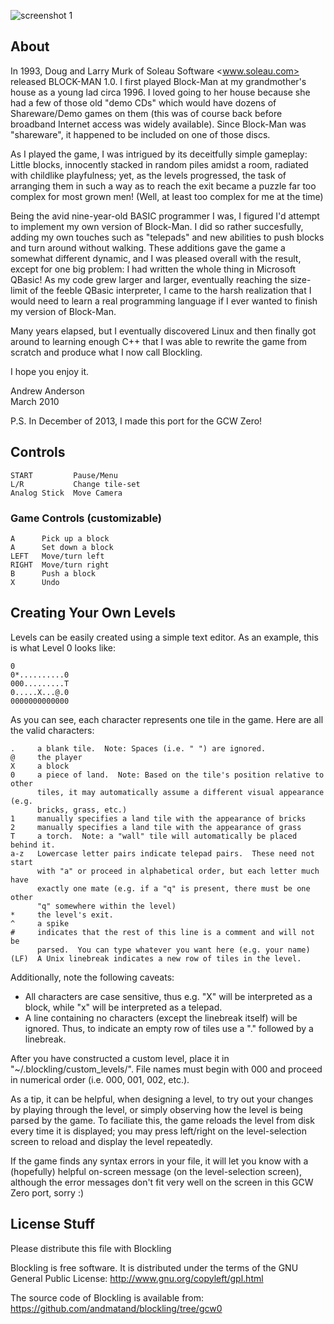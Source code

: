 ![screenshot 1](http://www.billamonster.com/blockling/gcw0/screenshots/1.png "A wild blockling carries a block on its head")


## About
In 1993, Doug and Larry Murk of Soleau Software <www.soleau.com> released
BLOCK-MAN 1.0.  I first played Block-Man at my grandmother's house as a young
lad circa 1996.  I loved going to her house because she had a few of those old
"demo CDs" which would have dozens of Shareware/Demo games on them (this was of
course back before broadband Internet access was widely available).  Since
Block-Man was "shareware", it happened to be included on one of those discs.

As I played the game, I was intrigued by its deceitfully simple gameplay:
Little blocks, innocently stacked in random piles amidst a room, radiated with
childlike playfulness; yet, as the levels progressed, the task of arranging
them in such a way as to reach the exit became a puzzle far too complex for
most grown men!  (Well, at least too complex for me at the time)

Being the avid nine-year-old BASIC programmer I was, I figured I'd attempt to
implement my own version of Block-Man.  I did so rather succesfully, adding my
own touches such as "telepads" and new abilities to push blocks and turn around
without walking.  These additions gave the game a somewhat different dynamic,
and I was pleased overall with the result, except for one big problem:  I had
written the whole thing in Microsoft QBasic!  As my code grew larger and
larger, eventually reaching the size-limit of the feeble QBasic interpreter, I
came to the harsh realization that I would need to learn a real programming
language if I ever wanted to finish my version of Block-Man.

Many years elapsed, but I eventually discovered Linux and then finally got
around to learning enough C++ that I was able to rewrite the game from scratch
and produce what I now call Blockling.

I hope you enjoy it.

Andrew Anderson  
March 2010

P.S.
In December of 2013, I made this port for the GCW Zero!


## Controls
    START         Pause/Menu
    L/R           Change tile-set
    Analog Stick  Move Camera

### Game Controls (customizable)
    A      Pick up a block
    A      Set down a block
    LEFT   Move/turn left
    RIGHT  Move/turn right
    B      Push a block
    X      Undo


## Creating Your Own Levels
Levels can be easily created using a simple text editor. As an example, this is
what Level 0 looks like:

    0
    0*..........0
    000.........T
    0.....X...@.0
    0000000000000

As you can see, each character represents one tile in the game.  Here are all
the valid characters:

    .     a blank tile.  Note: Spaces (i.e. " ") are ignored.
    @     the player
    X     a block
    0     a piece of land.  Note: Based on the tile's position relative to other
          tiles, it may automatically assume a different visual appearance (e.g.
          bricks, grass, etc.)
    1     manually specifies a land tile with the appearance of bricks
    2     manually specifies a land tile with the appearance of grass
    T     a torch.  Note: a "wall" tile will automatically be placed behind it.
    a-z   Lowercase letter pairs indicate telepad pairs.  These need not start
          with "a" or proceed in alphabetical order, but each letter much have
          exactly one mate (e.g. if a "q" is present, there must be one other
          "q" somewhere within the level)
    *     the level's exit.
    ^     a spike
    #     indicates that the rest of this line is a comment and will not be
          parsed.  You can type whatever you want here (e.g. your name)
    (LF)  A Unix linebreak indicates a new row of tiles in the level.

Additionally, note the following caveats:

- All characters are case sensitive, thus e.g. "X" will be interpreted as a
  block, while "x" will be interpreted as a telepad.
- A line containing no characters (except the linebreak itself) will be
  ignored.  Thus, to indicate an empty row of tiles use a "." followed by a
  linebreak.

After you have constructed a custom level, place it in
"~/.blockling/custom_levels/". File names must begin with 000 and proceed in
numerical order (i.e. 000, 001, 002, etc.).

As a tip, it can be helpful, when designing a level, to try out your changes by
playing through the level, or simply observing how the level is being parsed by
the game.  To faciliate this, the game reloads the level from disk every time
it is displayed; you may press left/right on the level-selection screen to
reload and display the level repeatedly.

If the game finds any syntax errors in your file, it will let you know with a
(hopefully) helpful on-screen message (on the level-selection screen), although
the error messages don't fit very well on the screen in this GCW Zero port,
sorry :)


## License Stuff
Please distribute this file with Blockling

Blockling is free software.  It is distributed under the terms of the GNU
General Public License:  http://www.gnu.org/copyleft/gpl.html

The source code of Blockling is available from:
https://github.com/andmatand/blockling/tree/gcw0
